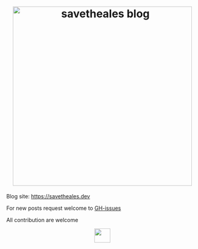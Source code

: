 <h1 align="center">
  <img src="static/img/logo.png"
  alt="savetheales blog" width="470"></a>
</h1>

Blog site: https://savetheales.dev

For new posts request welcome to [GH-issues](https://github.com/SaveTheAles/blog/issues)

All contribution are welcome

<p align="center"><img src="/tex/0ad176da9b980c5e94f0601e84c2fac5.svg?invert_in_darkmode&sanitize=true" align=middle width=42.43153365pt height=37.03214955pt/></p>